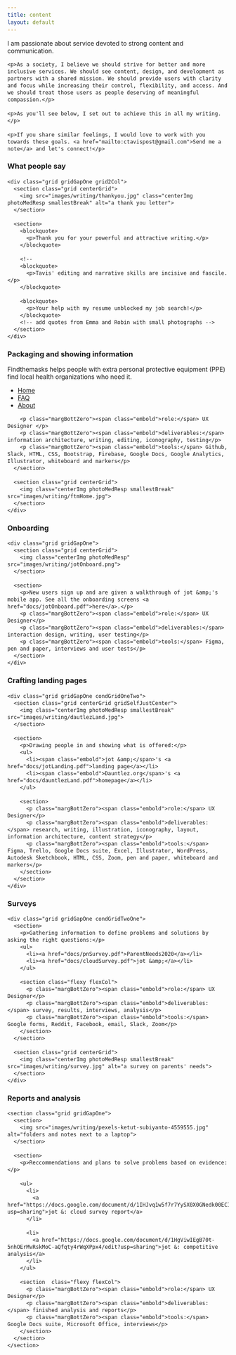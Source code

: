 ```yaml
---
title: content
layout: default
---
```

<article class="aboutContainer contMaxwidth grid centerGrid">
  <article>
    <p>I am passionate about service devoted to strong content and communication.</p>

    <p>As a society, I believe we should strive for better and more inclusive services. We should see content, design, and development as partners with a shared mission. We should provide users with clarity and focus while increasing their control, flexibility, and access. And we should treat those users as people deserving of meaningful compassion.</p>

    <p>As you'll see below, I set out to achieve this in all my writing.</p>

    <p>If you share similar feelings, I would love to work with you towards these goals. <a href="mailto:ctavispost@gmail.com">Send me a note</a> and let's connect!</p>
  </article>

  <article class="medBreak">
    <h3>What people say</h3>

    <div class="grid gridGapOne grid2Col">
      <section class="grid centerGrid">
        <img src="images/writing/thankyou.jpg" class="centerImg photoMedResp smallestBreak" alt="a thank you letter">
      </section>

      <section>
        <blockquote>
          <p>Thank you for your powerful and attractive writing.</p>
        </blockquote>
        
        <!--
        <blockquote>
          <p>Tavis' editing and narrative skills are incisive and fascile.</p>
        </blockquote>

        <blockquote>
          <p>Your help with my resume unblocked my job search!</p>
        </blockquote>
        <!-- add quotes from Emma and Robin with small photographs -->
      </section>
    </div>
  </article>

  <article class="medBreak">
    <h3>Packaging and showing information</h3>
    <div class="grid condGridTwoOne gridGapOne">
      <section>
        <p>Findthemasks helps people with extra personal protective equipment (PPE) find local health organizations who need it.</p>
        <ul>
          <li><a href="docs/ftmHome.pdf">Home</a></li>
          <li><a href="docs/ftmFaq.pdf">FAQ</a></li>
          <li><a href="docs/ftmAbout.pdf">About</a></li>
        </ul>

        <p class="margBottZero"><span class="embold">role:</span> UX Designer </p>
        <p class="margBottZero"><span class="embold">deliverables:</span> information architecture, writing, editing, iconography, testing</p>
        <p class="margBottZero"><span class="embold">tools:</span> Github, Slack, HTML, CSS, Bootstrap, Firebase, Google Docs, Google Analytics, Illustrator, whiteboard and markers</p>
      </section>

      <section class="grid centerGrid">
        <img class="centerImg photoMedResp smallestBreak" src="images/writing/ftmHome.jpg">
      </section>
    </div>
  </article>

  <article class="grid centerGrid medBreak">
    <h3>Onboarding</h3>

    <div class="grid gridGapOne">
      <section class="grid centerGrid">
        <img class="centerImg photoMedResp" src="images/writing/jotOnboard.png">
      </section>

      <section>
        <p>New users sign up and are given a walkthrough of jot &amp;'s mobile app. See all the onboarding screens <a href="docs/jotOnboard.pdf">here</a>.</p>
        <p class="margBottZero"><span class="embold">role:</span> UX Designer</p>
        <p class="margBottZero"><span class="embold">deliverables:</span> interaction design, writing, user testing</p>
        <p class="margBottZero"><span class="embold">tools:</span> Figma, pen and paper, interviews and user tests</p>
      </section>
    </div>
  </article>

  <article class="grid centergrid medBreak">
    <h3>Crafting landing pages</h3>

    <div class="grid gridGapOne condGridOneTwo">
      <section class="grid centerGrid gridSelfJustCenter">
        <img class="centerImg photoMedResp smallestBreak" src="images/writing/dautlezLand.jpg">
      </section>

      <section>
        <p>Drawing people in and showing what is offered:</p>
        <ul>
          <li><span class="embold">jot &amp;</span>'s <a href="docs/jotLanding.pdf">landing page</a></li>
          <li><span class="embold">Dauntlez.org</span>'s <a href="docs/dauntlezLand.pdf">homepage</a></li>
        </ul>

        <section>
          <p class="margBottZero"><span class="embold">role:</span> UX Designer</p>
          <p class="margBottZero"><span class="embold">deliverables:</span> research, writing, illustration, iconography, layout, information architecture, content strategy</p>
          <p class="margBottZero"><span class="embold">tools:</span> Figma, Trello, Google Docs suite, Excel, Illustrator, WordPress, Autodesk Sketchbook, HTML, CSS, Zoom, pen and paper, whiteboard and markers</p>
        </section>
      </section>
    </div>
  </article>

  <article class="grid centerGrid medBreak">
    <h3>Surveys</h3>

    <div class="grid gridGapOne condGridTwoOne">
      <section>
        <p>Gathering information to define problems and solutions by asking the right questions:</p>
        <ul>
          <li><a href="docs/pnSurvey.pdf">ParentNeeds2020</a></li>
          <li><a href="docs/cloudSurvey.pdf">jot &amp;</a></li>
        </ul>

        <section class="flexy flexCol">
          <p class="margBottZero"><span class="embold">role:</span> UX Designer</p>
          <p class="margBottZero"><span class="embold">deliverables:</span> survey, results, interviews, analysis</p>
          <p class="margBottZero"><span class="embold">tools:</span> Google forms, Reddit, Facebook, email, Slack, Zoom</p>
        </section>
      </section>

      <section class="grid centerGrid">
        <img class="centerImg photoMedResp smallestBreak" src="images/writing/survey.jpg" alt="a survey on parents' needs">
      </section>
    </div>
  </article>

  <article class="centerGrid medBreak">
    <h3>Reports and analysis</h3>

    <section class="grid gridGapOne">
      <section>
        <img src="images/writing/pexels-ketut-subiyanto-4559555.jpg" alt="folders and notes next to a laptop">
      </section>

      <section>
        <p>Reccommendations and plans to solve problems based on evidence:</p>

        <ul>
          <li>
            <a href="https://docs.google.com/document/d/1IHJvq1w5f7r7YySX0X0GNedk00ECIwRaf9I908ixWHM/edit?usp=sharing">jot &: cloud survey report</a>
          </li>

          <li>
            <a href="https://docs.google.com/document/d/1HgViwIEgB70t-5nhOErMvRskMoC-aQfqty4rWqXPpx4/edit?usp=sharing">jot &: competitive analysis</a>
          </li>
        </ul>

        <section  class="flexy flexCol">
          <p class="margBottZero"><span class="embold">role:</span> UX Designer</p>
          <p class="margBottZero"><span class="embold">deliverables:</span> finished analysis and reports</p>
          <p class="margBottZero"><span class="embold">tools:</span> Google Docs suite, Microsoft Office, interviews</p>
        </section>
      </section>
    </section>
  </article>
</article>
